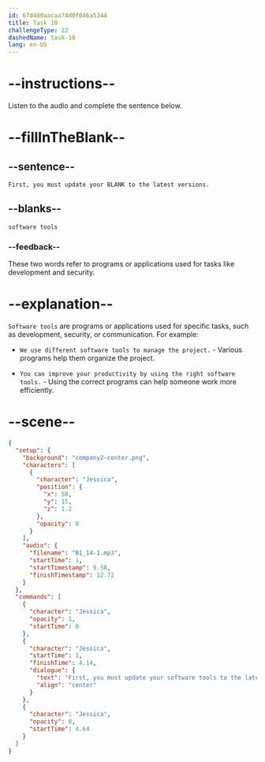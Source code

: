 ```yaml
---
id: 67d400aacaa74d0f046a5344
title: Task 10
challengeType: 22
dashedName: task-10
lang: en-US
---
```


<!-- (Audio) Jessica: First, you must update your software tools to the latest versions. -->

# --instructions--

Listen to the audio and complete the sentence below.

# --fillInTheBlank--

## --sentence--

`First, you must update your BLANK to the latest versions.`

## --blanks--

`software tools`

### --feedback--

These two words refer to programs or applications used for tasks like development and security.

# --explanation--

`Software tools` are programs or applications used for specific tasks, such as development, security, or communication. For example:

- `We use different software tools to manage the project.` - Various programs help them organize the project.

- `You can improve your productivity by using the right software tools.` - Using the correct programs can help someone work more efficiently.

# --scene--

```json
{
  "setup": {
    "background": "company2-center.png",
    "characters": [
      {
        "character": "Jessica",
        "position": {
          "x": 50,
          "y": 15,
          "z": 1.2
        },
        "opacity": 0
      }
    ],
    "audio": {
      "filename": "B1_14-1.mp3",
      "startTime": 1,
      "startTimestamp": 9.58,
      "finishTimestamp": 12.72
    }
  },
  "commands": [
    {
      "character": "Jessica",
      "opacity": 1,
      "startTime": 0
    },
    {
      "character": "Jessica",
      "startTime": 1,
      "finishTime": 4.14,
      "dialogue": {
        "text": "First, you must update your software tools to the latest versions.",
        "align": "center"
      }
    },
    {
      "character": "Jessica",
      "opacity": 0,
      "startTime": 4.64
    }
  ]
}
```
